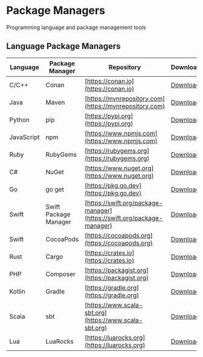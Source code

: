 # Package Managers

Programming language and package management tools

## Language Package Managers

| Language    | Package Manager | Repository                                      | Download                                       |
| ----------- | --------------- | ----------------------------------------------- | ---------------------------------------------- |
| C/C++       | Conan           | [https://conan.io](https://conan.io)             | [Download](https://conan.io/downloads.html)     |
| Java        | Maven           | [https://mvnrepository.com](https://mvnrepository.com) | [Download](https://maven.apache.org/download.cgi) |
| Python      | pip             | [https://pypi.org](https://pypi.org)             | [Download](https://pip.pypa.io/en/stable/installing/) |
| JavaScript  | npm             | [https://www.npmjs.com](https://www.npmjs.com)   | [Download](https://nodejs.org/en/download/)     |
| Ruby        | RubyGems        | [https://rubygems.org](https://rubygems.org)     | [Download](https://rubygems.org/pages/download)  |
| C#          | NuGet           | [https://www.nuget.org](https://www.nuget.org)   | [Download](https://www.nuget.org/downloads)     |
| Go          | go get          | [https://pkg.go.dev](https://pkg.go.dev)         | [Download](https://golang.org/dl/)              |
| Swift       | Swift Package Manager | [https://swift.org/package-manager](https://swift.org/package-manager) | [Download](https://swift.org/download/)        |
| Swift       | CocoaPods       | [https://cocoapods.org](https://cocoapods.org)   | [Download](https://cocoapods.org/)              |
| Rust        | Cargo           | [https://crates.io](https://crates.io)           | [Download](https://www.rust-lang.org/tools/install) |
| PHP         | Composer        | [https://packagist.org](https://packagist.org)   | [Download](https://getcomposer.org/download/)   |
| Kotlin      | Gradle          | [https://gradle.org](https://gradle.org)         | [Download](https://gradle.org/install/)         |
| Scala       | sbt             | [https://www.scala-sbt.org](https://www.scala-sbt.org) | [Download](https://www.scala-sbt.org/download.html) |
| Lua         | LuaRocks        | [https://luarocks.org](https://luarocks.org)     | [Download](https://luarocks.org/#quick-start)    |
